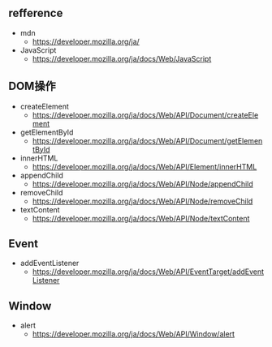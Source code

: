 ## refference
- mdn
  - https://developer.mozilla.org/ja/
- JavaScript
  - https://developer.mozilla.org/ja/docs/Web/JavaScript

## DOM操作
- createElement
  - https://developer.mozilla.org/ja/docs/Web/API/Document/createElement
- getElementById
  - https://developer.mozilla.org/ja/docs/Web/API/Document/getElementById
- innerHTML
  - https://developer.mozilla.org/ja/docs/Web/API/Element/innerHTML
- appendChild
  - https://developer.mozilla.org/ja/docs/Web/API/Node/appendChild
- removeChild
  - https://developer.mozilla.org/ja/docs/Web/API/Node/removeChild
- textContent
  - https://developer.mozilla.org/ja/docs/Web/API/Node/textContent

## Event
- addEventListener
  - https://developer.mozilla.org/ja/docs/Web/API/EventTarget/addEventListener

## Window
- alert
  - https://developer.mozilla.org/ja/docs/Web/API/Window/alert
